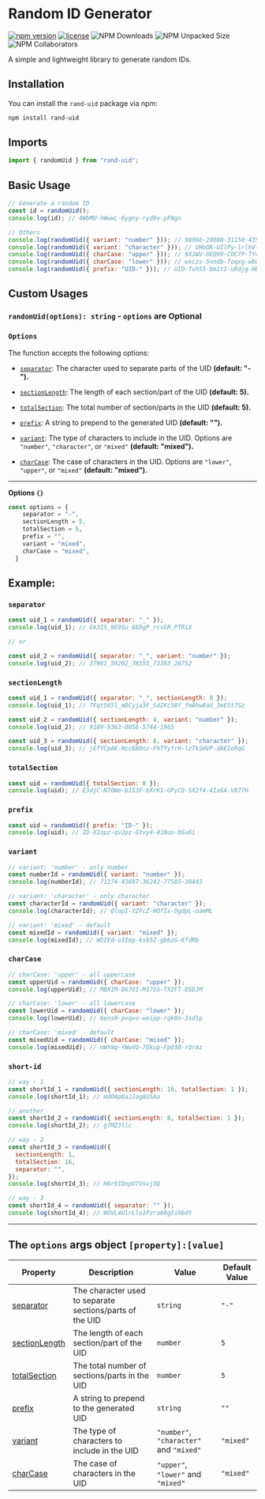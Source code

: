 # Random ID Generator

[![npm version](https://img.shields.io/npm/v/rand-uid.svg)](https://www.npmjs.com/package/rand-uid)
[![license](https://img.shields.io/npm/l/rand-uid.svg)](https://github.com/NazmulHossain2905/rand-uid)
![NPM Downloads](https://img.shields.io/npm/dw/rand-uid)
![NPM Unpacked Size](https://img.shields.io/npm/unpacked-size/rand-uid)
![NPM Collaborators](https://img.shields.io/npm/collaborators/rand-uid)

A simple and lightweight library to generate random IDs.

## Installation

You can install the `rand-uid` package via npm:

```bash
npm install rand-uid
```

## Imports

```javascript
import { randomUid } from "rand-uid";
```

## Basic Usage

```javascript
// Generate a random ID
const id = randomUid();
console.log(id); // 4WbMU-hWwwL-6ygny-ryd9v-pFNgn

// Others
console.log(randomUid({ variant: "number" })); // 98966-20008-31150-43572-53051
console.log(randomUid({ variant: "character" })); // UHbOK-UIlPy-lrlhV-hUuRb-TVzfd
console.log(randomUid({ charCase: "upper" })); // 9X1WV-OEQ99-COC7P-TY4IH-5MMGS
console.log(randomUid({ charCase: "lower" })); // wxczs-5nndb-foqxg-wb0qe-lrj72
console.log(randomUid({ prefix: "UID-" })); // UID-Tvh55-bm1t1-uRdjg-HBjEq-yI4Eu
```

## Custom Usages

### `randomUid(options): string` - `options` are Optional

### `Options`

The function accepts the following options:

- [`separator`](#separator): The character used to separate parts of the UID **(default: "-").**

- [`sectionLength`](#sectionlength): The length of each section/part of the UID **(default: 5).**

- [`totalSection`](#totalsection): The total number of section/parts in the UID **(default: 5).**

- [`prefix`](#prefix): A string to prepend to the generated UID **(default: "").**

- [`variant`](#variant): The type of characters to include in the UID. Options are `"number"`, `"character"`, or `"mixed"` **(default: "mixed").**

- [`charCase`](#charcase): The case of characters in the UID. Options are `"lower"`, `"upper"`, or `"mixed"` **(default: "mixed").**

---

**Options `{}`**

```javascript
const options = {
    separator = "-",
    sectionLength = 5,
    totalSection = 5,
    prefix = "",
    variant = "mixed",
    charCase = "mixed",
  }
```

## Example:

### `separator`

```javascript
const uid_1 = randomUid({ separator: "_" });
console.log(uid_1); // Gk3IS_9E9Su_6EDgP_rcvGR_PTRiX

// or

const uid_2 = randomUid({ separator: "_", variant: "number" });
console.log(uid_2); // 37961_59202_78555_73383_28752
```

### `sectionLength`

```javascript
const uid_1 = randomUid({ separator: "_", sectionLength: 8 });
console.log(uid_1); // 7Fqt565l_mDCyja3F_SdIKc58f_fmAhw8aU_3eE5t7Sz

const uid_2 = randomUid({ sectionLength: 4, variant: "number" });
console.log(uid_2); // 9189-9363-0056-5744-1965

const uid_3 = randomUid({ sectionLength: 8, variant: "character" });
console.log(uid_3); // jEfYCpAK-HccEBOnz-FhTYyfrH-lzTkSHVP-dAEIeRqG
```

### `totalSection`

```javascript
const uid = randomUid({ totalSection: 8 });
console.log(uid); // E3djC-N7OWe-b153F-bXrK1-UPyCG-SX2f4-4Ix6A-V877H
```

### `prefix`

```javascript
const uid = randomUid({ prefix: "ID-" });
console.log(uid); // ID-X1opz-qv2pz-GYvy4-4iNuu-bSu6i
```

### `variant`

```javascript
// variant: 'number' - only number
const numberId = randomUid({ variant: "number" });
console.log(numberId); // 71274-43697-36242-77585-38443

// variant: 'character' - only character
const characterId = randomUid({ variant: "character" });
console.log(characterId); // QlupI-YZFcZ-HOfIx-OgdpL-oamML

// variant: 'mixed' - default
const mixedId = randomUid({ variant: "mixed" });
console.log(mixedId); // WDIEd-o3Imp-ksb5Z-gb6zG-KfdRb
```

### `charCase`

```javascript
// charCase: 'upper' - all uppercase
const upperUid = randomUid({ charCase: "upper" });
console.log(upperUid); // MBXIM-DG7OI-M17SS-TX2FT-DSDJM

// charCase: 'lower' - all lowercase
const lowerUid = randomUid({ charCase: "lower" });
console.log(lowerUid); // 6ens0-pvqvo-weipp-rqk8n-3sd1p

// charCase: 'mixed' - default
const mixedUid = randomUid({ charCase: "mixed" });
console.log(mixedUid); // nWYmq-YWwVQ-7Gkup-FpO30-rQrAz
```

### `short-id`

```javascript
// way - 1
const shortId_1 = randomUid({ sectionLength: 16, totalSection: 1 });
console.log(shortId_1); // mdO4p0aJJag8U5Ao

// another
const shortId_2 = randomUid({ sectionLength: 8, totalSection: 1 });
console.log(shortId_2); // g7MZ3llc

// way - 2
const shortId_3 = randomUid({
  sectionLength: 1,
  totalSection: 16,
  separator: "",
});
console.log(shortId_3); // H6r9IDnpU7Vsvj3Q

// way - 3
const shortId_4 = randomUid({ separator: "" });
console.log(shortId_4); // WOVL4UlrLlo1Pzra68gIihbdY
```

---

## The `options` args object `[property]:[value]`

| Property                        | Description                                              | Value                                   | Default Value |
| ------------------------------- | -------------------------------------------------------- | --------------------------------------- | ------------- |
| [separator](#separator)         | The character used to separate sections/parts of the UID | `string`                                | `"-"`         |
| [sectionLength](#sectionlength) | The length of each section/part of the UID               | `number`                                | `5`           |
| [totalSection](#totalsection)   | The total number of sections/parts in the UID            | `number`                                | `5`           |
| [prefix](#prefix)               | A string to prepend to the generated UID                 | `string`                                | `""`          |
| [variant](#variant)             | The type of characters to include in the UID             | `"number"`, `"character"` and `"mixed"` | `"mixed"`     |
| [charCase](#charcase)           | The case of characters in the UID                        | `"upper"`, `"lower"` and `"mixed"`      | `"mixed"`     |
